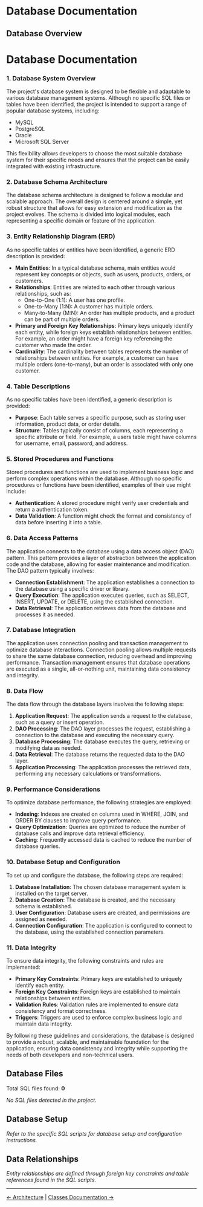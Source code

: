 # Database Documentation

## Database Overview

**Database Documentation**
==========================

### 1. **Database System Overview**

The project's database system is designed to be flexible and adaptable to various database management systems. Although no specific SQL files or tables have been identified, the project is intended to support a range of popular database systems, including:

* MySQL
* PostgreSQL
* Oracle
* Microsoft SQL Server

This flexibility allows developers to choose the most suitable database system for their specific needs and ensures that the project can be easily integrated with existing infrastructure.

### 2. **Database Schema Architecture**

The database schema architecture is designed to follow a modular and scalable approach. The overall design is centered around a simple, yet robust structure that allows for easy extension and modification as the project evolves. The schema is divided into logical modules, each representing a specific domain or feature of the application.

### 3. **Entity Relationship Diagram (ERD)**

As no specific tables or entities have been identified, a generic ERD description is provided:

* **Main Entities**: In a typical database schema, main entities would represent key concepts or objects, such as users, products, orders, or customers.
* **Relationships**: Entities are related to each other through various relationships, such as:
	+ One-to-One (1:1): A user has one profile.
	+ One-to-Many (1:N): A customer has multiple orders.
	+ Many-to-Many (M:N): An order has multiple products, and a product can be part of multiple orders.
* **Primary and Foreign Key Relationships**: Primary keys uniquely identify each entity, while foreign keys establish relationships between entities. For example, an order might have a foreign key referencing the customer who made the order.
* **Cardinality**: The cardinality between tables represents the number of relationships between entities. For example, a customer can have multiple orders (one-to-many), but an order is associated with only one customer.

### 4. **Table Descriptions**

As no specific tables have been identified, a generic description is provided:

* **Purpose**: Each table serves a specific purpose, such as storing user information, product data, or order details.
* **Structure**: Tables typically consist of columns, each representing a specific attribute or field. For example, a users table might have columns for username, email, password, and address.

### 5. **Stored Procedures and Functions**

Stored procedures and functions are used to implement business logic and perform complex operations within the database. Although no specific procedures or functions have been identified, examples of their use might include:

* **Authentication**: A stored procedure might verify user credentials and return a authentication token.
* **Data Validation**: A function might check the format and consistency of data before inserting it into a table.

### 6. **Data Access Patterns**

The application connects to the database using a data access object (DAO) pattern. This pattern provides a layer of abstraction between the application code and the database, allowing for easier maintenance and modification. The DAO pattern typically involves:

* **Connection Establishment**: The application establishes a connection to the database using a specific driver or library.
* **Query Execution**: The application executes queries, such as SELECT, INSERT, UPDATE, or DELETE, using the established connection.
* **Data Retrieval**: The application retrieves data from the database and processes it as needed.

### 7. **Database Integration**

The application uses connection pooling and transaction management to optimize database interactions. Connection pooling allows multiple requests to share the same database connection, reducing overhead and improving performance. Transaction management ensures that database operations are executed as a single, all-or-nothing unit, maintaining data consistency and integrity.

### 8. **Data Flow**

The data flow through the database layers involves the following steps:

1. **Application Request**: The application sends a request to the database, such as a query or insert operation.
2. **DAO Processing**: The DAO layer processes the request, establishing a connection to the database and executing the necessary query.
3. **Database Processing**: The database executes the query, retrieving or modifying data as needed.
4. **Data Retrieval**: The database returns the requested data to the DAO layer.
5. **Application Processing**: The application processes the retrieved data, performing any necessary calculations or transformations.

### 9. **Performance Considerations**

To optimize database performance, the following strategies are employed:

* **Indexing**: Indexes are created on columns used in WHERE, JOIN, and ORDER BY clauses to improve query performance.
* **Query Optimization**: Queries are optimized to reduce the number of database calls and improve data retrieval efficiency.
* **Caching**: Frequently accessed data is cached to reduce the number of database queries.

### 10. **Database Setup and Configuration**

To set up and configure the database, the following steps are required:

1. **Database Installation**: The chosen database management system is installed on the target server.
2. **Database Creation**: The database is created, and the necessary schema is established.
3. **User Configuration**: Database users are created, and permissions are assigned as needed.
4. **Connection Configuration**: The application is configured to connect to the database, using the established connection parameters.

### 11. **Data Integrity**

To ensure data integrity, the following constraints and rules are implemented:

* **Primary Key Constraints**: Primary keys are established to uniquely identify each entity.
* **Foreign Key Constraints**: Foreign keys are established to maintain relationships between entities.
* **Validation Rules**: Validation rules are implemented to ensure data consistency and format correctness.
* **Triggers**: Triggers are used to enforce complex business logic and maintain data integrity.

By following these guidelines and considerations, the database is designed to provide a robust, scalable, and maintainable foundation for the application, ensuring data consistency and integrity while supporting the needs of both developers and non-technical users.

## Database Files

Total SQL files found: **0**

*No SQL files detected in the project.*


## Database Setup

*Refer to the specific SQL scripts for database setup and configuration instructions.*

## Data Relationships

*Entity relationships are defined through foreign key constraints and table references found in the SQL scripts.*

---

[← Architecture](./architecture.md) | [Classes Documentation →](./classes.md)
